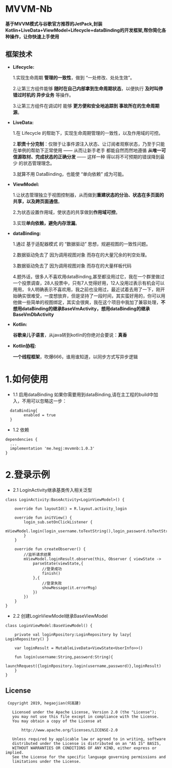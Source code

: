 # MVVM-Nb
**基于MVVM模式与谷歌官方推荐的JetPack,封装Kotlin+LiveData+ViewModel+Lifecycle+dataBinding的开发框架,帮你简化各种操作，让你快速上手使用**  

## 框架技术  

- **Lifecycle:**

  1.实现生命周期  **管理的一致性**，做到 “一处修改、处处生效”。  
  
  2.让第三方组件能够 **随时在自己内部拿到生命周期状态**，以便执行 **及时叫停 错过时机的 异步业务** 等操作。  
  
  3.让第三方组件在调试时 能够 **更方便和安全地追踪到 事故所在的生命周期源**。  
  
- **LiveData:**

  1.在 Lifecycle 的帮助下，实现生命周期管理的一致性，以及作用域的可控。  
  
  2.**职责十分克制**：仅限于让事件源注入状态、让订阅者观察状态，乃至于只能在单例的帮助下正常使用 —— 从而让新手老手 都能自然而然地遵循 **从唯一可信源取材、完成状态的正确分发** —— 这样一种 得以将不可预期的错误降到最少 的状态管理理念。  
  
  3.就算不用 DataBinding，也能使 “单向依赖” 成为可能。  
  
- **ViewModel:**  

  1.让状态管理独立于视图控制器，从而做到**重建状态的分治、状态在多页面的共享，以及跨页面通信**。
  
  2.为状态设置作用域，使状态的共享做到**作用域可控**。  
  
  3.实现**单向依赖，避免内存泄漏**。 
  
- **dataBinding:**
  
  1.通过 基于适配器模式 的 “数据驱动” 思想，规避视图的一致性问题。  
  
  2.数据驱动免去了 因为调用视图对象 而存在的大量冗余的判空处理。  
  
  3.数据驱动免去了 因为调用视图对象 而存在的大量样板代码  
  
  4.题外话，很多人不喜欢用dataBinding,甚至都没用过它，我在一个群里做过一个投票调查，28人投票中，只有7人觉得好用，12人没用过表示有机会可以用用，
  9人明确表示不喜欢用，我之前也没用过，最近试着去用了一下，刚开始确实很难受，一度想放弃，但是坚持了一段时间，其实蛮好用的，你可以用他做一些简单的视图绑定，其实会很爽，我在这个项目中我加了兼容处理，**不想用dataBinding的继承BaseVmActivity，想用dataBinding的继承BaseVmDbActivity**
  
- **Kotlin:**

  **谷歌亲儿子语言**，从java转到kotlin的你绝对会要说：**真香**
  
- **Kotlin协程:**  

  **一个线程框架**，吹爆666，谁用谁知道，以同步方式写异步逻辑

# 1.如何使用

- 1.1 启用dataBinding 如果你需要用到dataBinding,请在主工程的build中加入，不用可以忽略这一步：
```
  dataBinding{
        enabled = true
  }
```
- 1.2 依赖
```
dependencies {
  ...
  implementation 'me.hegj:mvvmnb:1.0.3'
}

```
# 2.登录示例  

- 2.1 LoginActivity继承基类传入相关泛型
```
class LoginActivity:BaseActivity<LoginViewModel>() {

    override fun layoutId() = R.layout.activity_login

    override fun initView() {
        login_sub.setOnClickListener {
            mViewModel.login(login_username.toTextString(),login_password.toTextString())
        }
    }

    override fun createObserver() {
        //监听请求结果
        mViewModel.loginResult.observe(this, Observer { viewState ->
            parseState(viewState,{
                //登录成功
                finish()
            },{
                //登录失败
                showMessage(it.errorMsg)
            })
        })
    }
}
```
- 2.2 创建LoginViewModel继承BaseViewModel
```
class LoginViewModel:BaseViewModel() {

    private val loginRpository:LoginRepository by lazy{ LoginRepository() }

    var loginResult = MutableLiveData<ViewState<UserInfo>>()

    fun login(username:String,password:String){
        launchRequest({loginRpository.login(username,password)},loginResult)
    }
}
```
## License
```
 Copyright 2019, hegaojian(何高建)       
  
   Licensed under the Apache License, Version 2.0 (the "License");
   you may not use this file except in compliance with the License.
   You may obtain a copy of the License at 
 
       http://www.apache.org/licenses/LICENSE-2.0 

   Unless required by applicable law or agreed to in writing, software
   distributed under the License is distributed on an "AS IS" BASIS,
   WITHOUT WARRANTIES OR CONDITIONS OF ANY KIND, either express or implied.
   See the License for the specific language governing permissions and
   limitations under the License.
```

